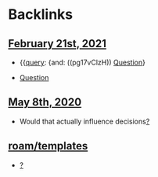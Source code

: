 
# Backlinks
## [February 21st, 2021](<February 21st, 2021.md>)
- {{[query](<query.md>): {and: ((pg17vClzH)) [Question](<Question.md>)}

- [Question](<Question.md>)

## [May 8th, 2020](<May 8th, 2020.md>)
- Would that actually influence decisions[?]([Question](<Question.md>))

## [roam/templates](<roam/templates.md>)
- [?]([Question](<Question.md>))

